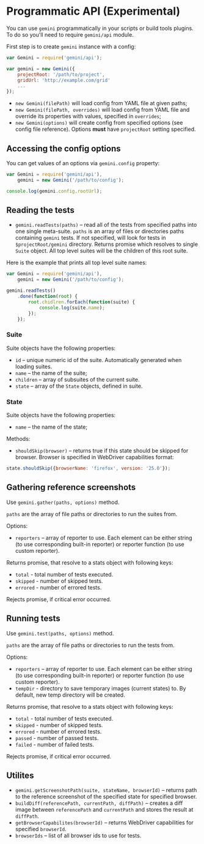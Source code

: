# Programmatic API (Experimental)

You can use `gemini` programmatically in your scripts or build tools plugins.
To do so you'll need to require `gemini/api` module.

First step is to create `gemini` instance with a config:

```javascript
var Gemini = require('gemini/api');

var gemini = new Gemini({
    projectRoot: '/path/to/project',
    gridUrl: 'http://example.com/grid'
    ...
});
```

* `new Gemini(filePath)` will load config from YAML file at given paths;
* `new Gemini(filePath, overrides)` will load config from YAML file and override its
properties with values, specified in `overrides`;
* `new Gemini(options)` will create config from specified options (see config file reference).
Options **must** have `projectRoot` setting specified.

## Accessing the config options

You can get values of an options via `gemini.config` property:

```javascript
var Gemini = require('gemini/api'),
    gemini = new Gemini('/path/to/config');

console.log(gemini.config.rootUrl);

```

## Reading the tests

* `gemini.readTests(paths)` – read all of the tests from specified paths into one single
meta-suite. `paths` is an array of files or directories paths containing `gemini` tests.
If not specified, will look for tests in `$projectRoot/gemini` directory.
Returns promise which resolves to single `Suite` object. All top level suites will 
be the children of this root suite.

Here is the example that prints all top level suite names:

```javascript
var Gemini = require('gemini/api'),
    gemini = new Gemini('/path/to/config');

gemini.readTests()
    .done(function(root) {
        root.chidlren.forEach(function(suite) {
            console.log(suite.name);
        });
    });
```

### Suite

Suite objects have the following properties:

* `id` – unique numeric id of the suite. Automatically generated when loading
  suites.
* `name` – the name of the suite;
* `children` – array of subsuites of the current suite.
* `state` – array of the `State` objects, defined in suite.

### State

Suite objects have the following properties:

* `name` – the name of the state;

Methods:

* `shouldSkip(browser)` – returns true if this state should be skipped for browser.
Browser is specified in WebDriver capabilities format:

```javascript
state.shouldSkip({browserName: 'firefox', version: '25.0'});
```

## Gathering reference screenshots

Use `gemini.gather(paths, options)` method.

`paths` are the array of file paths or directories to run the suites from.

Options:
* `reporters` – array of reporter to use. Each element can be either string
(to use corresponding built-in reporter) or reporter function (to use custom 
reporter).

Returns promise, that resolve to a stats object with following keys:

* `total` - total number of tests executed.
* `skipped` - number of skipped tests.
* `errored` - number of errored tests.

Rejects promise, if critical error occurred.

## Running tests

Use `gemini.test(paths, options)` method.

`paths` are the array of file paths or directories to run the tests from.

Options:
* `reporters` – array of reporter to use. Each element can be either string
(to use corresponding built-in reporter) or reporter function (to use custom 
reporter).
* `tempDir` - directory to save temporary images (current states) to. By default,
new temp directory will be created.

Returns promise, that resolve to a stats object with following keys:

* `total` - total number of tests executed.
* `skipped` - number of skipped tests.
* `errored` - number of errored tests.
* `passed` - number of passed tests.
* `failed` - number of failed tests.

Rejects promise, if critical error occurred.

## Utilites

* `gemini.getScreenshotPath(suite, stateName, browserId)` – returns path to the reference screenshot
of the specified state for specified browser.
* `buildDiff(referencePath, currentPath, diffPath)` – creates a diff image between `referencePath` and
`currentPath` and stores the result at `diffPath`.
* `getBrowserCapabilites(browserId)` – returns WebDriver capabilities for specified `browserId`.
* `browserIds` – list of all browser ids to use for tests.

